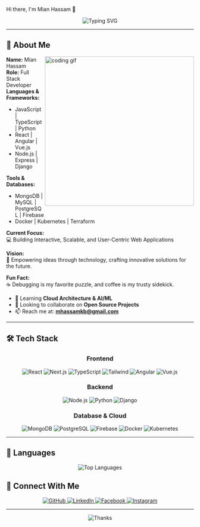 Hi there, I'm Mian Hassam 👋
<p align="center">
  <img src="https://readme-typing-svg.herokuapp.com?font=Fira+Code&size=28&pause=1000&color=00FF00&center=true&vCenter=true&width=500&height=70&lines=+Full+Stack+Developer;Founder+%26+CEO+of+MultiMian;Building+Innovative+Tech+Tools" alt="Typing SVG" />
</p>

---

## 🚀 **About Me**

<img align="right" width="400" src="https://github.com/YourUsername/YourUsername/blob/main/coding.gif" alt="coding gif" />

**Name:** Mian Hassam  
**Role:** Full Stack Developer  
**Languages & Frameworks:**  
- JavaScript | TypeScript | Python 
- React | Angular | Vue.js  
- Node.js | Express | Django  

**Tools & Databases:**  
- MongoDB | MySQL | PostgreSQL | Firebase  
- Docker | Kubernetes | Terraform  

**Current Focus:**  
💻 Building Interactive, Scalable, and User-Centric Web Applications  

**Vision:**  
🌟 Empowering ideas through technology, crafting innovative solutions for the future.  

**Fun Fact:**  
☕ Debugging is my favorite puzzle, and coffee is my trusty sidekick.  

- 🌱 Learning **Cloud Architecture & AI/ML**  
- 👯 Looking to collaborate on **Open Source Projects**  
- 📫 Reach me at: **mhassamkb@gmail.com**  

---

## 🛠️ **Tech Stack**

<div align="center">

### **Frontend**
![React](https://img.shields.io/badge/React-61DAFB?style=for-the-badge&logo=react&logoColor=black)
![Next.js](https://img.shields.io/badge/Next.js-000000?style=for-the-badge&logo=next.js&logoColor=white)
![TypeScript](https://img.shields.io/badge/TypeScript-3178C6?style=for-the-badge&logo=typescript&logoColor=white)
![Tailwind](https://img.shields.io/badge/Tailwind-38B2AC?style=for-the-badge&logo=tailwind-css&logoColor=white)
![Angular](https://img.shields.io/badge/Angular-DD0031?style=for-the-badge&logo=angular&logoColor=white)
![Vue.js](https://img.shields.io/badge/Vue.js-4FC08D?style=for-the-badge&logo=vue.js&logoColor=white)

### **Backend**
![Node.js](https://img.shields.io/badge/Node.js-339933?style=for-the-badge&logo=node.js&logoColor=white)
![Python](https://img.shields.io/badge/Python-3776AB?style=for-the-badge&logo=python&logoColor=white)
![Django](https://img.shields.io/badge/Django-092E20?style=for-the-badge&logo=django&logoColor=white)

### **Database & Cloud**
![MongoDB](https://img.shields.io/badge/MongoDB-47A248?style=for-the-badge&logo=mongodb&logoColor=white)
![PostgreSQL](https://img.shields.io/badge/PostgreSQL-336791?style=for-the-badge&logo=postgresql&logoColor=white)
![Firebase](https://img.shields.io/badge/Firebase-FFCA28?style=for-the-badge&logo=firebase&logoColor=black)
![Docker](https://img.shields.io/badge/Docker-2496ED?style=for-the-badge&logo=docker&logoColor=white)
![Kubernetes](https://img.shields.io/badge/Kubernetes-326CE5?style=for-the-badge&logo=kubernetes&logoColor=white)

</div>

---

## 🌟 **Languages**

<div align="center">

<!-- Automatically generated language stats -->
![Top Languages](https://github-readme-stats.vercel.app/api/top-langs/?username=Mianhassam96&layout=compact&theme=tokyonight&hide=html,css,scss&langs_count=8)

</div>


## 🤝 **Connect With Me**

<div align="center">
  <a href="https://github.com/Mianhassam96">
    <img src="https://img.shields.io/badge/GitHub-%23181717.svg?style=for-the-badge&logo=github&logoColor=white" alt="GitHub" />
  </a>
  <a href="https://linkedin.com/in/mianhassam96">
    <img src="https://img.shields.io/badge/LinkedIn-%230077B5.svg?style=for-the-badge&logo=linkedin&logoColor=white" alt="LinkedIn" />
  </a>
  <a href="https://facebook.com/MultiMianDev">
    <img src="https://img.shields.io/badge/Facebook-%231877F2.svg?style=for-the-badge&logo=facebook&logoColor=white" alt="Facebook" />
  </a>
  <a href="https://www.instagram.com/kingmian_hassam/">
    <img src="https://img.shields.io/badge/Instagram-%23E4405F.svg?style=for-the-badge&logo=instagram&logoColor=white" alt="Instagram" />
  </a>
</div>

---

<div align="center">
  <img src="https://readme-typing-svg.herokuapp.com?font=Fira+Code&size=25&duration=3000&pause=1000&color=2F81F7&center=true&vCenter=true&random=false&width=500&lines=Thanks+for+visiting!+%F0%9F%91%8B;Keep+innovating,+keep+creating!" alt="Thanks" />
</div>
